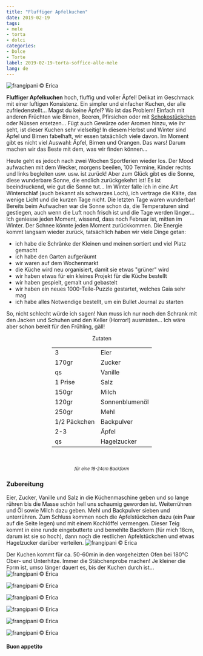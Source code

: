 ```yaml
---
title: "Fluffiger Apfelkuchen"
date: 2019-02-19
tags:
- mele
- torta
- dolci
categories:
- Dolce
- Torte
label: 2019-02-19-torta-soffice-alle-mele
lang: de
---
```

![](../2019-02-19-torta-soffice-alle-mele/header.jpeg "frangipani © Erica")

**Fluffiger Apfelkuchen** hoch, fluffig und voller Äpfel! Delikat im Geschmack mit einer luftigen Konsistenz. Ein simpler und einfacher Kuchen, der alle zufriedenstellt... Magst du keine Äpfel? Wo ist das Problem! Einfach mit anderen Früchten wie Birnen, Beeren, Pfirsichen oder mit <a href="https://frangipani.raiano.ch/2016-09-16-torta-soffice-con-gocce-di-cioccolato-de/" target="_blank">Schokostückchen</a> oder Nüssen ersetzen... Fügt auch Gewürze oder Aromen hinzu, wie ihr seht, ist dieser Kuchen sehr vielseitig! In diesem Herbst und Winter sind Äpfel und Birnen fabelhaft, wir essen tatsächlich viele davon. Im Moment gibt es nicht viel Auswahl: Äpfel, Birnen und Orangen. Das wars! Darum machen wir das Beste mit dem, was wir finden können...

Heute geht es jedoch nach zwei Wochen Sportferien wieder los. Der Mood aufwachen mit dem Wecker, morgens beeilen, 100 Termine, Kinder rechts und links begleiten usw. usw. ist zurück! Aber zum Glück gibt es die Sonne, diese wunderbare Sonne, die endlich zurückgekehrt ist! Es ist beeindruckend, wie gut die Sonne tut... Im Winter falle ich in eine Art Winterschlaf (auch bekannt als schwarzes Loch), ich vertrage die Kälte, das wenige Licht und die kurzen Tage nicht. Die letzten Tage waren wunderbar! Bereits beim Aufwachen war die Sonne schon da, die Temperaturen sind gestiegen, auch wenn die Luft noch frisch ist und die Tage werden länger... Ich geniesse jeden Moment, wissend, dass noch Februar ist, mitten im Winter. Der Schnee könnte jeden Moment zurückkommen. Die Energie kommt langsam wieder zurück, tatsächlich haben wir viele Dinge getan:
- ich habe die Schränke der Kleinen und meinen sortiert und viel Platz gemacht
- ich habe den Garten aufgeräumt
- wir waren auf dem Wochenmarkt
- die Küche wird neu organisiert, damit sie etwas "grüner" wird
- wir haben etwas für ein kleines Projekt für die Küche bestellt
- wir haben gespielt, gemalt und gebastelt
- wir haben ein neues 1000-Teile-Puzzle gestartet, welches Gaia sehr mag
- ich habe alles Notwendige bestellt, um ein Bullet Journal zu starten

So, nicht schlecht würde ich sagen! Nun muss ich nur noch den Schrank mit den Jacken und Schuhen und den Keller (Horror!) ausmisten... Ich wäre aber schon bereit für den Frühling, gäll!

<div id="wrapper" style="text-align: center">
  <div id="yourdiv" style="display: inline-block;">
    <div class="ingredients" itemscope itemtype="http://schema.org/Recipe">
      <span itemprop="name" style="display:none;">Fluffiger Apfelkuchen</span>
      <span itemprop="recipeCategory" style="display:none;">Süsses</span>
      <img itemprop="image" style="display:none;" class="ignore-gallery-item" src="../2019-02-19-torta-soffice-alle-mele/header.jpeg"/>
      <span itemprop="author" style="display:none;">Erica Raiano</span>
      <span itemprop="description" style="display:none;">Fluffiger Apfelkuchen hoch, fluffig und voller Äpfel! Delikat im Geschmack mit einer luftigen Konsistenz. Ein simpler und einfacher Kuchen, der alle zufriedenstellt.</span>
      <div class="ingredients-title">Zutaten</div>
      <table>
        <tbody>
          <tr itemprop="recipeIngredient">
            <td>3</td>
            <td>Eier</td>
          </tr>
          <tr itemprop="recipeIngredient">
            <td>170gr</td>
            <td>Zucker</td>
          </tr>
          <tr itemprop="recipeIngredient">
            <td>qs</td>
            <td>Vanille</td>
          </tr>
          <tr itemprop="recipeIngredient">
            <td>1 Prise</td>
            <td>Salz</td>
          </tr>
          <tr itemprop="recipeIngredient">
            <td>150gr</td>
            <td>Milch</td>
          </tr>
          <tr itemprop="recipeIngredient">
            <td>120gr</td>
            <td>Sonnenblumenöl</td>
          </tr>
          <tr itemprop="recipeIngredient">
            <td>250gr</td>
            <td>Mehl</td>
          </tr>
          <tr itemprop="recipeIngredient">
            <td>1/2 Päckchen</td>
            <td>Backpulver</td>        
          </tr>
          <tr itemprop="recipeIngredient">
            <td>2-3</td>
            <td>Äpfel</td>
          </tr>
          <tr itemprop="recipeIngredient">
            <td>qs</td>
            <td>Hagelzucker</td>
          </tr>
        </tbody>
      </table>
      <br></br>
      <i class="pull-right" style="font-size: 80%;">für eine 18-24cm Backform</i>
    </div>
  </div>
</div>


<h3>
  <font color="grey">
    <i class="fa-solid fa-gears"></i>
  </font> Zubereitung
</h3>

Eier, Zucker, Vanille und Salz in die Küchenmaschine geben und so lange rühren bis die Masse schön hell uns schaumig geworden ist. Weiterrühren und Öl sowie Milch dazu geben. Mehl und Backpulver sieben und unterrühren. Zum Schluss kommen noch die Apfelstückchen dazu (ein Paar auf die Seite legen) und mit einem Kochlöffel vermengen. Dieser Teig kommt in eine runde eingebutterte und bemehlte Backform (für mich 18cm, darum ist sie so hoch), dann noch die restlichen Apfelstückchen und etwas Hagelzucker darüber verteilen.
![](../2019-02-19-torta-soffice-alle-mele/teglia.jpeg "frangipani © Erica")

Der Kuchen kommt für ca. 50-60min in den vorgeheizten Ofen bei 180°C Ober- und Unterhitze. Immer die Stäbchenprobe machen! Je kleiner die Form ist, umso länger dauert es, bis der Kuchen durch ist...
![](../2019-02-19-torta-soffice-alle-mele/risultato1.jpeg "frangipani © Erica")

![](../2019-02-19-torta-soffice-alle-mele/risultato2.jpeg "frangipani © Erica")

![](../2019-02-19-torta-soffice-alle-mele/risultato3.jpeg "frangipani © Erica")

![](../2019-02-19-torta-soffice-alle-mele/risultato4.jpeg "frangipani © Erica")

![](../2019-02-19-torta-soffice-alle-mele/risultato5.jpeg "frangipani © Erica")

![](../2019-02-19-torta-soffice-alle-mele/risultato6.jpeg "frangipani © Erica")

<h4>Buon appetito
  <font color="red">
    <i class="fa-regular fa-face-smile"></i>
  </font>
</h4>
